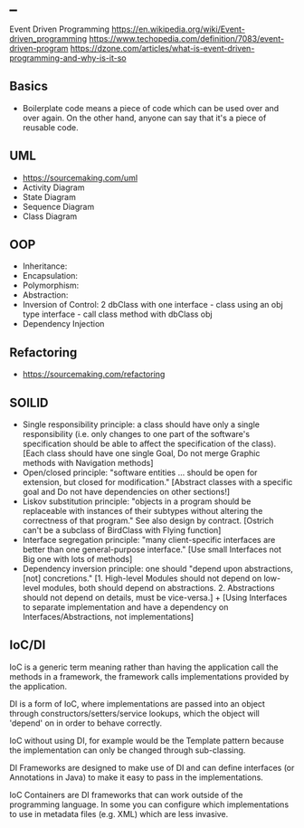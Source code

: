 # _

Event Driven Programming
https://en.wikipedia.org/wiki/Event-driven_programming
https://www.techopedia.com/definition/7083/event-driven-program
https://dzone.com/articles/what-is-event-driven-programming-and-why-is-it-so

## Basics

* Boilerplate code means a piece of code which can be used over and over again. On the other hand, anyone can say that it's a piece of reusable code.

## UML

* https://sourcemaking.com/uml
* Activity Diagram
* State Diagram
* Sequence Diagram
* Class Diagram

## OOP

* Inheritance:
* Encapsulation:
* Polymorphism:
* Abstraction:
* Inversion of Control: 2 dbClass with one interface - class using an obj type interface  - call class method with dbClass obj
* Dependency Injection

## Refactoring

* https://sourcemaking.com/refactoring

## SOILID

* Single responsibility principle: a class should have only a single responsibility (i.e. only changes to one part of the software's specification should be able to affect the specification of the class). [Each class should have one single Goal, Do not merge Graphic methods with Navigation methods]
* Open/closed principle: "software entities … should be open for extension, but closed for modification." [Abstract classes with a specific goal and Do not have dependencies on other sections!]
* Liskov substitution principle: "objects in a program should be replaceable with instances of their subtypes without altering the correctness of that program." See also design by contract. [Ostrich can't be a subclass of BirdClass with Flying function]
* Interface segregation principle: "many client-specific interfaces are better than one general-purpose interface." [Use small Interfaces not Big one with lots of methods]
* Dependency inversion principle: one should "depend upon abstractions, [not] concretions." [1. High-level Modules should not depend on low-level modules, both should depend on abstractions. 2. Abstractions should not depend on details, must be vice-versa.] + [Using Interfaces to separate implementation and have a dependency on Interfaces/Abstractions, not implementations]

## IoC/DI

IoC is a generic term meaning rather than having the application call the methods in a framework, the framework calls implementations provided by the application.

DI is a form of IoC, where implementations are passed into an object through constructors/setters/service lookups, which the object will 'depend' on in order to behave correctly.

IoC without using DI, for example would be the Template pattern because the implementation can only be changed through sub-classing.

DI Frameworks are designed to make use of DI and can define interfaces (or Annotations in Java) to make it easy to pass in the implementations.

IoC Containers are DI frameworks that can work outside of the programming language. In some you can configure which implementations to use in metadata files (e.g. XML) which are less invasive.